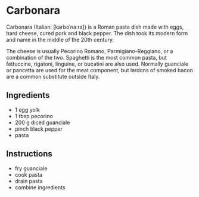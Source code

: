 # Carbonara
Carbonara (Italian: [karboˈnaːra]) is a Roman pasta dish made with eggs, hard cheese, cured pork and black pepper. The dish took its modern form and name in the middle of the 20th century.

The cheese is usually Pecorino Romano, Parmigiano-Reggiano, or a combination of the two. Spaghetti is the most common pasta, but fettuccine, rigatoni, linguine, or bucatini are also used. Normally guanciale or pancetta are used for the meat component, but lardons of smoked bacon are a common substitute outside Italy.

## Ingredients
* 1 egg yolk
* 1 tbsp pecorino
* 200 g diced guanciale
* pinch black pepper
* pasta

## Instructions
* fry guanciale
* cook pasta
* drain pasta
* combine ingredients
